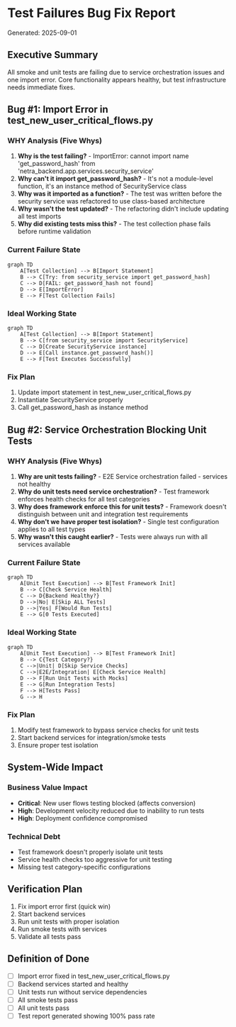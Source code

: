 # Test Failures Bug Fix Report
Generated: 2025-09-01

## Executive Summary
All smoke and unit tests are failing due to service orchestration issues and one import error. Core functionality appears healthy, but test infrastructure needs immediate fixes.

## Bug #1: Import Error in test_new_user_critical_flows.py

### WHY Analysis (Five Whys)
1. **Why is the test failing?** - ImportError: cannot import name 'get_password_hash' from 'netra_backend.app.services.security_service'
2. **Why can't it import get_password_hash?** - It's not a module-level function, it's an instance method of SecurityService class
3. **Why was it imported as a function?** - The test was written before the security service was refactored to use class-based architecture
4. **Why wasn't the test updated?** - The refactoring didn't include updating all test imports
5. **Why did existing tests miss this?** - The test collection phase fails before runtime validation

### Current Failure State
```mermaid
graph TD
    A[Test Collection] --> B[Import Statement]
    B --> C[Try: from security_service import get_password_hash]
    C --> D[FAIL: get_password_hash not found]
    D --> E[ImportError]
    E --> F[Test Collection Fails]
```

### Ideal Working State
```mermaid
graph TD
    A[Test Collection] --> B[Import Statement]
    B --> C[from security_service import SecurityService]
    C --> D[Create SecurityService instance]
    D --> E[Call instance.get_password_hash()]
    E --> F[Test Executes Successfully]
```

### Fix Plan
1. Update import statement in test_new_user_critical_flows.py
2. Instantiate SecurityService properly
3. Call get_password_hash as instance method

## Bug #2: Service Orchestration Blocking Unit Tests

### WHY Analysis (Five Whys)
1. **Why are unit tests failing?** - E2E Service orchestration failed - services not healthy
2. **Why do unit tests need service orchestration?** - Test framework enforces health checks for all test categories
3. **Why does framework enforce this for unit tests?** - Framework doesn't distinguish between unit and integration test requirements
4. **Why don't we have proper test isolation?** - Single test configuration applies to all test types
5. **Why wasn't this caught earlier?** - Tests were always run with all services available

### Current Failure State
```mermaid
graph TD
    A[Unit Test Execution] --> B[Test Framework Init]
    B --> C[Check Service Health]
    C --> D{Backend Healthy?}
    D -->|No| E[Skip ALL Tests]
    D -->|Yes| F[Would Run Tests]
    E --> G[0 Tests Executed]
```

### Ideal Working State
```mermaid
graph TD
    A[Unit Test Execution] --> B[Test Framework Init]
    B --> C{Test Category?}
    C -->|Unit| D[Skip Service Checks]
    C -->|E2E/Integration| E[Check Service Health]
    D --> F[Run Unit Tests with Mocks]
    E --> G[Run Integration Tests]
    F --> H[Tests Pass]
    G --> H
```

### Fix Plan
1. Modify test framework to bypass service checks for unit tests
2. Start backend services for integration/smoke tests
3. Ensure proper test isolation

## System-Wide Impact

### Business Value Impact
- **Critical**: New user flows testing blocked (affects conversion)
- **High**: Development velocity reduced due to inability to run tests
- **High**: Deployment confidence compromised

### Technical Debt
- Test framework doesn't properly isolate unit tests
- Service health checks too aggressive for unit testing
- Missing test category-specific configurations

## Verification Plan
1. Fix import error first (quick win)
2. Start backend services
3. Run unit tests with proper isolation
4. Run smoke tests with services
5. Validate all tests pass

## Definition of Done
- [ ] Import error fixed in test_new_user_critical_flows.py
- [ ] Backend services started and healthy
- [ ] Unit tests run without service dependencies
- [ ] All smoke tests pass
- [ ] All unit tests pass
- [ ] Test report generated showing 100% pass rate